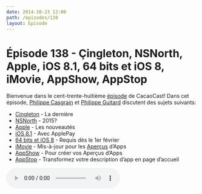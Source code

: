 ```yaml
---
date: 2014-10-23 12:00
path: /episodes/138
layout: Episode
---
```

# Épisode 138 - Çingleton, NSNorth, Apple, iOS 8.1, 64 bits et iOS 8, iMovie, AppShow, AppStop
<p>Bienvenue dans le cent-trente-huitième <a href="https://archive.org/download/cacaocast/cacaocast_138.m4a" title="CacaoCast Episode 138">épisode</a> de CacaoCast! Dans cet épisode, <a href="http://www.twitter.com/philippec" title="Philippe Casgrain sur Twitter">Philippe Casgrain</a> et <a href="http://www.twitter.com/philippeguitard" title="Philippe Guitard sur Twitter">Philippe Guitard</a> discutent des sujets suivants:</p>
<ul><li><a href="http://www.cingleton.com" title="Çingleton">Çingleton</a> - La dernière</li>
<li><a href="http://nsnorth.ca" title="NSNorth">NSNorth</a> - 2015?</li>
<li><a href="http://www.apple.com/apple-events/2014-oct-event" title="Apple">Apple</a> - Les nouveautés</li>
<li><a href="http://www.apple.com/ios/" title="iOS 8.1">iOS 8.1</a> - Avec ApplePay</li>
<li><a href="https://developer.apple.com/news/?id=10202014a" title="64 bits et iOS 8">64 bits et iOS 8</a> - Requis dès le 1er février</li>
<li><a href="http://www.apple.com/fr/mac/imovie/" title="iMovie">iMovie</a> - Mis-à-jour pour les <a href="https://developer.apple.com/news/?id=10162014a" title="Aperçus">Aperçus</a> d’Apps</li>
<li><a href="http://appshow.techsmith.com" title="AppShow">AppShow</a> - Pour créer vos Aperçus d’Apps</li>
<li><a href="http://app-stop.appspot.com" title="AppStop">AppStop</a> - Transformez votre description d’app en page d’accueil</li>
</ul>
<p><audio controls><source src="https://archive.org/download/cacaocast/cacaocast_138.m4a" type="audio/mpeg"><source src="https://archive.org/download/cacaocast/cacaocast_138.m4a" type="audio/mp4">Votre navigateur ne supporte pas l'élément audio / Your browser does not support the audio element.</audio></p>
